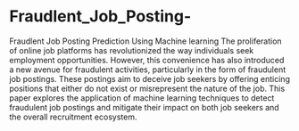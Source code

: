 # Fraudlent_Job_Posting-
Fraudlent Job Posting Prediction Using Machine learning
The proliferation of online job platforms has revolutionized the way individuals seek employment opportunities. However, this convenience has also introduced a new avenue for fraudulent activities, particularly in the form of fraudulent job postings. These postings aim to deceive job seekers by offering enticing positions that either do not exist or misrepresent the nature of the job. This paper explores the application of machine learning techniques to detect fraudulent job postings and mitigate their impact on both job seekers and the overall recruitment ecosystem.
